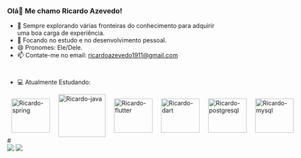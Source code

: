 ### Olá👋 Me chamo Ricardo Azevedo!



- 🔭 Sempre explorando várias fronteiras do conhecimento para adquirir uma boa carga de experiência.
- 🌱 Focando no estudo e no desenvolvimento pessoal.
- 😄 Pronomes: Ele/Dele.
- 📫 Contate-me no email: ricardoazevedo1911@gmail.com

#
- 💻 Atualmente Estudando:
<div style="display: flex; align-items: center;">
   <img style="margin: 0 10px;" align="center" alt="Ricardo-spring" height="80" width="90" src="https://cdn.jsdelivr.net/gh/devicons/devicon@latest/icons/spring/spring-original.svg" />
   <img style="margin: 0 10px;" align="center" alt="Ricardo-java" height="100" width="110" src="https://cdn.jsdelivr.net/gh/devicons/devicon@latest/icons/java/java-original.svg" /> 
   <img style="margin: 0 10px;" align="center" alt="Ricardo-flutter" height="80" width="90" src="https://cdn.jsdelivr.net/gh/devicons/devicon@latest/icons/flutter/flutter-original.svg" />
   <img style="margin: 0 10px;" align="center" alt="Ricardo-dart" height="80" width="90" src="https://cdn.jsdelivr.net/gh/devicons/devicon@latest/icons/dart/dart-original.svg" />
   <img style="margin: 0 10px;" align="center" alt="Ricardo-postgresql" height="80" width="90" src="https://cdn.jsdelivr.net/gh/devicons/devicon@latest/icons/postgresql/postgresql-original.svg" />
   <img style="margin: 0 10px;" align="center" alt="Ricardo-mysql" height="80" width="90" src="https://cdn.jsdelivr.net/gh/devicons/devicon@latest/icons/mysql/mysql-original.svg" />         
</div>
#
<div> 
  <a href="https://www.linkedin.com/in/ricardoo-azevedo/" target="_blank"><img src="https://img.shields.io/badge/-LinkedIn-%230077B5?style=for-the-badge&logo=linkedin&logoColor=white" target="_blank"></a>
  <a href="https://www.instagram.com/ricaardo_azeveedo/" target="_blank"><img src="https://img.shields.io/badge/-Instagram-%23E4405F?style=for-the-badge&logo=instagram&logoColor=white" target="_blank"></a>
</div>

